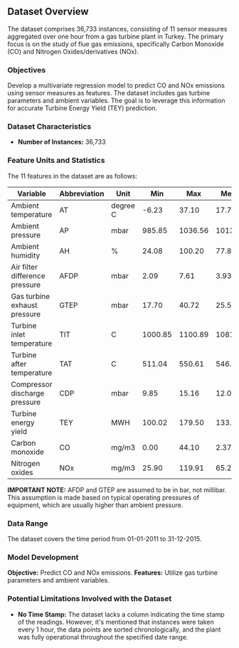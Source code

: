 ## Dataset Overview

The dataset comprises 36,733 instances, consisting of 11 sensor measures aggregated over one hour from a gas turbine plant in Turkey. The primary focus is on the study of flue gas emissions, specifically Carbon Monoxide (CO) and Nitrogen Oxides/derivatives (NOx).

### Objectives

Develop a multivariate regression model to predict CO and NOx emissions using sensor measures as features. The dataset includes gas turbine parameters and ambient variables. The goal is to leverage this information for accurate Turbine Energy Yield (TEY) prediction.

### Dataset Characteristics

- **Number of Instances:** 36,733

### Feature Units and Statistics

The 11 features in the dataset are as follows:

| Variable                       | Abbreviation | Unit    | Min     | Max     | Mean    |
|--------------------------------|--------------|---------|---------|---------|---------|
| Ambient temperature            | AT           | degree C| -6.23   | 37.10   | 17.71   |
| Ambient pressure               | AP           | mbar    | 985.85  | 1036.56 | 1013.07 |
| Ambient humidity               | AH           | %       | 24.08   | 100.20  | 77.87   |
| Air filter difference pressure | AFDP         | mbar    | 2.09    | 7.61    | 3.93    |
| Gas turbine exhaust pressure   | GTEP         | mbar    | 17.70   | 40.72   | 25.56   |
| Turbine inlet temperature      | TIT          | C       | 1000.85 | 1100.89 | 1081.43 |
| Turbine after temperature      | TAT          | C       | 511.04  | 550.61  | 546.16  |
| Compressor discharge pressure  | CDP          | mbar    | 9.85    | 15.16   | 12.06   |
| Turbine energy yield           | TEY          | MWH     | 100.02  | 179.50  | 133.51  |
| Carbon monoxide                | CO           | mg/m3   | 0.00    | 44.10   | 2.37    |
| Nitrogen oxides                | NOx          | mg/m3   | 25.90   | 119.91  | 65.29   |

**IMPORTANT NOTE:** AFDP and GTEP are assumed to be in bar, not millibar. This assumption is made based on typical operating pressures of equipment, which are usually higher than ambient pressure.

### Data Range

The dataset covers the time period from 01-01-2011 to 31-12-2015.

### Model Development

**Objective:** Predict CO and NOx emissions.
**Features:** Utilize gas turbine parameters and ambient variables.

### Potential Limitations Involved with the Dataset

- **No Time Stamp:** The dataset lacks a column indicating the time stamp of the readings. However, it's mentioned that instances were taken every 1 hour, the data points are sorted chronologically, and the plant was fully operational throughout the specified date range.
